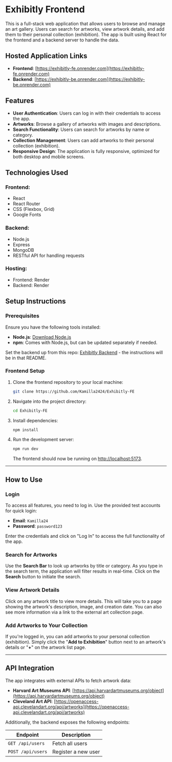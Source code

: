 # Exhibitly Frontend

This is a full-stack web application that allows users to browse and manage an art gallery. Users can search for artworks, view artwork details, and add them to their personal collection (exhibition). The app is built using React for the frontend and a backend server to handle the data.

## Hosted Application Links
- **Frontend**: [https://exhibitly-fe.onrender.com](https://exhibitly-fe.onrender.com)
- **Backend**: [https://exhibitly-be.onrender.com](https://exhibitly-be.onrender.com)

## Features
- **User Authentication**: Users can log in with their credentials to access the app.
- **Artworks**: Browse a gallery of artworks with images and descriptions.
- **Search Functionality**: Users can search for artworks by name or category.
- **Collection Management**: Users can add artworks to their personal collection (exhibition).
- **Responsive Design**: The application is fully responsive, optimized for both desktop and mobile screens.

## Technologies Used

### Frontend:
- React
- React Router
- CSS (Flexbox, Grid)
- Google Fonts

### Backend:
- Node.js
- Express
- MongoDB
- RESTful API for handling requests

### Hosting:
- Frontend: Render
- Backend: Render

## Setup Instructions

### Prerequisites
Ensure you have the following tools installed:
- **Node.js**: [Download Node.js](https://nodejs.org)
- **npm**: Comes with Node.js, but can be updated separately if needed.

Set the backend up from this repo: [Exhibitly Backend](https://github.com/Kamilla2424/Exhibitly-BE) - the instructions will be in that README.

### Frontend Setup

1. Clone the frontend repository to your local machine:
    ```bash
    git clone https://github.com/Kamilla2424/Exhibitly-FE
    ```

2. Navigate into the project directory:
    ```bash
    cd Exhibitly-FE
    ```

3. Install dependencies:
    ```bash
    npm install
    ```

4. Run the development server:
    ```bash
    npm run dev
    ```
    The frontend should now be running on [http://localhost:5173](http://localhost:5173).

---

## How to Use

### Login
To access all features, you need to log in. Use the provided test accounts for quick login:
- **Email**: `Kamilla24`
- **Password**: `password123`

Enter the credentials and click on "Log In" to access the full functionality of the app.

### Search for Artworks
Use the **Search Bar** to look up artworks by title or category. As you type in the search term, the application will filter results in real-time. Click on the **Search** button to initiate the search.

### View Artwork Details
Click on any artwork title to view more details. This will take you to a page showing the artwork's description, image, and creation date. You can also see more information via a link to the external art collection page.

### Add Artworks to Your Collection
If you're logged in, you can add artworks to your personal collection (exhibition). Simply click the "**Add to Exhibition**" button next to an artwork's details or "**+**" on the artwork list page.

---

## API Integration

The app integrates with external APIs to fetch artwork data:
- **Harvard Art Museums API**: [https://api.harvardartmuseums.org/object](https://api.harvardartmuseums.org/object)
- **Cleveland Art API**: [https://openaccess-api.clevelandart.org/api/artworks](https://openaccess-api.clevelandart.org/api/artworks)

Additionally, the backend exposes the following endpoints:

| Endpoint             | Description                       |
|----------------------|-----------------------------------|
| `GET /api/users`     | Fetch all users                   |
| `POST /api/users`    | Register a new user               |
